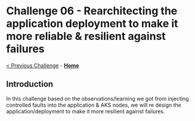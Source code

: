 # Challenge 06 - Rearchitecting the application deployment to make it more reliable & resilient against failures

[< Previous Challenge](./Challenge-05.md) - **[Home](../README.md)** 

## Introduction

In this challenge based on the observations/learning we got from injecting controlled faults into the application & AKS nodes, we will re design the application/deployment to make it more resilient against failures.


